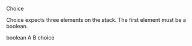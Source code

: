 Choice

Choice expects three elements on the stack. The first element must be a boolean.

boolean A B choice
